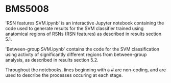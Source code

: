 # BMS5008
'RSN features SVM.ipynb' is an interactive Jupyter notebook containing the code used to generate results for the SVM classifier trained using anatomical regions of RSNs (RSN features) as described in results section 5.1.

'Between-group SVM.ipynb' contains the code for the SVM classification using activity of significantly different regions from between-group analysis, as described in results section 5.2.

Throughout the notebooks, lines beginning with a # are non-coding, and are used to describe the processes occuring at each stage.
